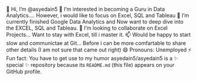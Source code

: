 👋 Hi, I’m @asyedain5
👀 I’m interested in becoming a Guru in Data Analytics.... However, i would like to focus on Excel, SQL and Tableau
🌱 I’m currently finished Google Data Analytics and Now want to deep dive into the EXCEL, SQL and Tableau.
💞️ I’m looking to collaborate on Excel Projects... Want to stay with Excel, till i master it.
📫 Would be happy to start slow and communictae at Git... Before i can be more comfartable to share other details (I am not sure that came out right) 
😄 Pronouns: Unemployed
⚡ Fun fact: You have to get use to my humor
asyedain5/asyedain5 is a ✨ special ✨ repository because its `README.md` (this file) appears on your GitHub profile.
